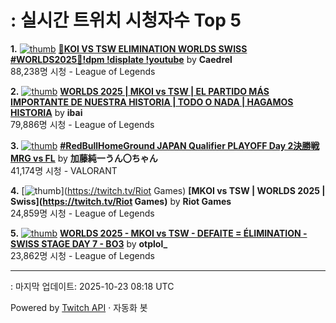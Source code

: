 # : 실시간 트위치 시청자수 Top 5

**1.** [![thumb](https://static-cdn.jtvnw.net/previews-ttv/live_user_caedrel-320x180.jpg)](https://twitch.tv/Caedrel)
**[🔴KOI VS TSW ELIMINATION WORLDS SWISS #WORLDS2025🔴!dpm !displate !youtube](https://twitch.tv/Caedrel)** by **Caedrel**<br>88,238명 시청  - League of Legends

**2.** [![thumb](https://static-cdn.jtvnw.net/previews-ttv/live_user_ibai-320x180.jpg)](https://twitch.tv/ibai)
**[WORLDS 2025 | MKOI vs TSW | EL PARTIDO MÁS IMPORTANTE DE NUESTRA HISTORIA | TODO O NADA | HAGAMOS HISTORIA](https://twitch.tv/ibai)** by **ibai**<br>79,886명 시청  - League of Legends

**3.** [![thumb](https://static-cdn.jtvnw.net/previews-ttv/live_user_kato_junichi0817-320x180.jpg)](https://twitch.tv/加藤純一うん〇ちゃん)
**[#RedBullHomeGround JAPAN Qualifier PLAYOFF Day 2決勝戦 MRG vs FL](https://twitch.tv/加藤純一うん〇ちゃん)** by **加藤純一うん〇ちゃん**<br>41,174명 시청  - VALORANT

**4.** [![thumb](https://static-cdn.jtvnw.net/previews-ttv/live_user_riotgames-320x180.jpg)](https://twitch.tv/Riot Games)
**[MKOI vs TSW | WORLDS 2025 | Swiss](https://twitch.tv/Riot Games)** by **Riot Games**<br>24,859명 시청  - League of Legends

**5.** [![thumb](https://static-cdn.jtvnw.net/previews-ttv/live_user_otplol_-320x180.jpg)](https://twitch.tv/otplol_)
**[WORLDS 2025 - MKOI vs TSW - DEFAITE = ÉLIMINATION - SWISS STAGE DAY 7 - BO3](https://twitch.tv/otplol_)** by **otplol_**<br>23,862명 시청  - League of Legends


---
: 마지막 업데이트: 2025-10-23 08:18 UTC

Powered by [Twitch API](https://dev.twitch.tv/docs/api/reference) · 자동화 봇